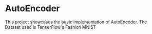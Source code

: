 # AutoEncoder

This project showcases the basic implementation of AutoEncoder. The Dataset used is TenserFlow's Fashion MNIST

